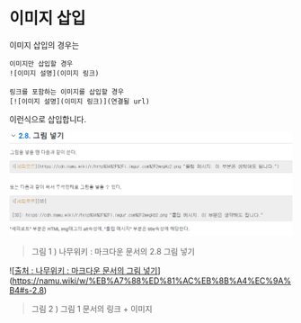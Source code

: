 # 이미지 삽입

이미지 삽입의 경우는 
```
이미지만 삽입할 경우
![이미지 설명](이미지 링크)

링크를 포함하는 이미지를 삽입할 경우
[![이미지 설명](이미지 링크)](연결될 url)
```

이런식으로 삽입합니다.

![출처 : 나무위키 : 마크다운 문서의 그림 넣기](https://github.com/Nighthom/Files/blob/main/Study/MarkDown/%EC%9D%B4%EB%AF%B8%EC%A7%80/%ED%99%94%EB%A9%B4%20%EC%BA%A1%EC%B2%98%202022-05-03%20165115.png)
> 그림 1 ) 나무위키 : 마크다운 문서의 2.8 그림 넣기



![[출처 : 나무위키 : 마크다운 문서의 그림 넣기](https://github.com/Nighthom/Files/blob/main/Study/MarkDown/%EC%9D%B4%EB%AF%B8%EC%A7%80/%ED%99%94%EB%A9%B4%20%EC%BA%A1%EC%B2%98%202022-05-03%20165115.png)]
(https://namu.wiki/w/%EB%A7%88%ED%81%AC%EB%8B%A4%EC%9A%B4#s-2.8)
> 그림 2 ) 그림 1 문서의 링크 + 이미지
